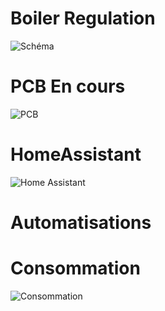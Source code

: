 # Boiler Regulation
![Schéma](https://github.com/UltraFlashers/Boiler_Regulation_PV-Heater_Esphome/assets/139003033/60c7dd10-145d-43a1-98f5-26863c5be0dd)
# PCB En cours
![PCB](https://github.com/UltraFlashers/Boiler_Regulation_PV-Heater_Esphome/assets/139003033/cd395570-fa10-4fb7-bd1b-38bc11dfbc49)
# HomeAssistant
![Home Assistant](https://github.com/UltraFlashers/Boiler_Regulation_PV-Heater_Esphome/assets/139003033/25fc2ad4-d40c-49b6-9de0-cb4dd5898dea)
# Automatisations

# Consommation
![Consommation](https://github.com/UltraFlashers/Boiler_Regulation_PV-Heater_Esphome/assets/139003033/0f57778e-e488-4fa1-9aae-579bf16b3310)






